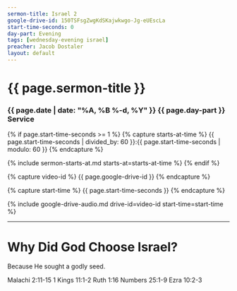 ```yaml
---
sermon-title: Israel 2
google-drive-id: 150TSFsgZwgKdSKajwkwgo-Jg-eUEscLa
start-time-seconds: 0
day-part: Evening
tags: [wednesday-evening israel]
preacher: Jacob Dostaler
layout: default
---
```


# {{ page.sermon-title }}

### {{ page.date | date: "%A, %B %-d, %Y" }} {{ page.day-part }} Service

{% if page.start-time-seconds >= 1 %}
{% capture starts-at-time %}
{{ page.start-time-seconds | divided_by: 60 }}:{{ page.start-time-seconds | modulo: 60 }}
{% endcapture %}

{% include sermon-starts-at.md starts-at=starts-at-time %}
{% endif %}

{% capture video-id %}
{{ page.google-drive-id }}
{% endcapture %}

{% capture start-time %}
{{ page.start-time-seconds }}
{% endcapture %}

{% include google-drive-audio.md drive-id=video-id start-time=start-time %}

***

# Why Did God Choose Israel?

Because He sought a godly seed.

Malachi 2:11-15
1 Kings 11:1-2
Ruth 1:16
Numbers 25:1-9
Ezra 10:2-3